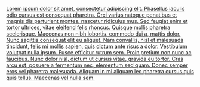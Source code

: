 [Lorem ipsum dolor sit amet, consectetur adipiscing elit. Phasellus iaculis odio cursus est consequat pharetra. Orci varius natoque penatibus et magnis dis parturient montes, nascetur ridiculus mus. Sed feugiat enim et tortor ultrices, vitae eleifend felis rhoncus. Quisque mollis pharetra scelerisque. Maecenas non nibh lobortis, commodo dui a, mattis dolor. Nunc sagittis consequat elit eu aliquet. Nam convallis, nisl et malesuada tincidunt, felis mi mollis sapien, quis dictum ante risus a dolor. Vestibulum volutpat nulla ipsum. Fusce efficitur rutrum sem. Proin pretium non nunc ac faucibus. Nunc dolor nisl, dictum ut cursus vitae, gravida eu tortor. Cras arcu est, posuere a fermentum nec, elementum sed quam. Donec semper eros vel pharetra malesuada. Aliquam in mi aliquam leo pharetra cursus quis quis tellus. Maecenas vel nulla sem.]()
